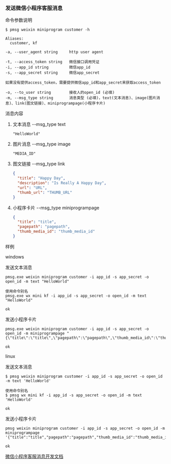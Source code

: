 ### 发送微信小程序客服消息

命令参数说明

```text
$ pmsg weixin miniprogram customer -h

Aliases:
  customer, kf

-a, --user_agent string     http user agent

-t, --access_token string   微信接口调用凭证
-i, --app_id string         微信app_id
-s, --app_secret string     微信app_secret

如果没有提供access_token，需要提供微信app_id和app_secret来获取access_token

-o, --to_user string        接收人的open_id (必填)
-m, --msg_type string       消息类型 (必填)，text(文本消息)、image(图片消息)、link(图文链接)、miniprogrampage(小程序卡片)
```

消息内容

1. 文本消息 --msg_type text
    ```text
    "HelloWorld"
    ```

1. 图片消息 --msg_type image
    ```text
    "MEDIA_ID"
    ```

1. 图文链接 --msg_type link
    ```json
    {
      "title": "Happy Day",
      "description": "Is Really A Happy Day",
      "url": "URL",
      "thumb_url": "THUMB_URL"
    }
    ```

1. 小程序卡片 --msg_type miniprogrampage
    ```json
    {
      "title": "title",
      "pagepath": "pagepath",
      "thumb_media_id": "thumb_media_id"
    }
    ```

样例

windows

发送文本消息

```shell
pmsg.exe weixin miniprogram customer -i app_id -s app_secret -o open_id -m text "HelloWorld"

使用命令别名
pmsg.exe wx mini kf -i app_id -s app_secret -o open_id -m text "HelloWorld"

ok
```

发送小程序卡片

```shell
pmsg.exe weixin miniprogram customer -i app_id -s app_secret -o open_id -m miniprogrampage "{\"title\":\"title\",\"pagepath\":\"pagepath\",\"thumb_media_id\":\"thumb_media_id\"}"

ok
```

linux

发送文本消息

```shell
$ pmsg weixin miniprogram customer -i app_id -s app_secret -o open_id -m text 'HelloWorld'

使用命令别名
$ pmsg wx mini kf -i app_id -s app_secret -o open_id -m text 'HelloWorld'

ok
```

发送小程序卡片

```shell
pmsg weixin miniprogram customer -i app_id -s app_secret -o open_id -m miniprogrampage '{"title":"title","pagepath":"pagepath","thumb_media_id":"thumb_media_id"}'

ok
```

[微信小程序客服消息开发文档](https://developers.weixin.qq.com/miniprogram/dev/api-backend/open-api/customer-message/customerServiceMessage.send.html)